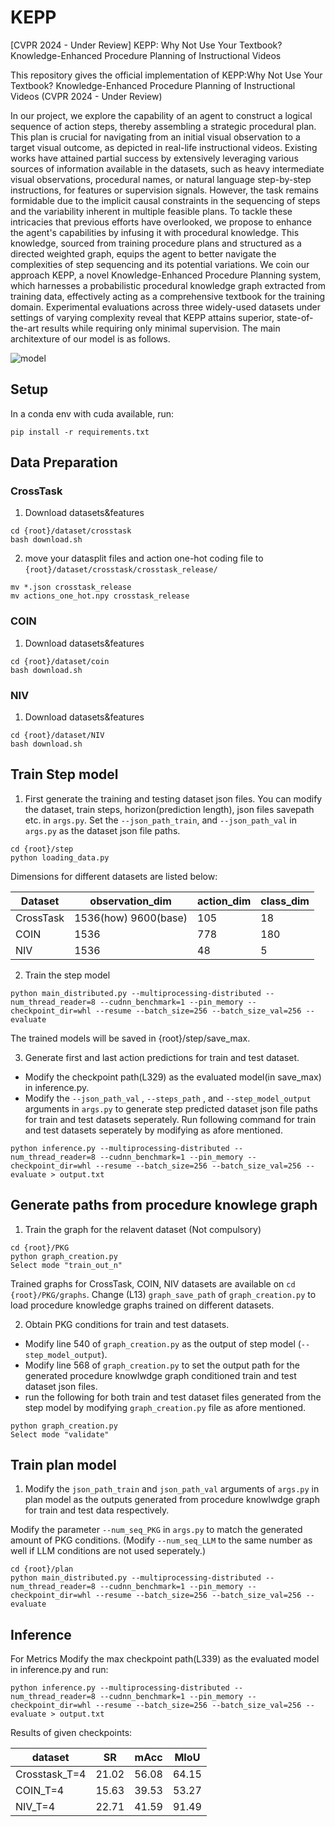 # KEPP
[CVPR 2024 - Under Review] KEPP: Why Not Use Your Textbook? Knowledge-Enhanced Procedure Planning of Instructional Videos

This repository gives the official implementation of KEPP:Why Not Use Your Textbook? Knowledge-Enhanced Procedure Planning of Instructional Videos (CVPR 2024 - Under Review)

In our project, we explore the capability of an agent to construct a logical sequence of action steps, thereby assembling a strategic procedural plan. This plan is crucial for navigating from an initial visual observation to a target visual outcome, as depicted in real-life instructional videos. Existing works have attained partial success by extensively leveraging various sources of information available in the datasets, such as heavy intermediate visual observations, procedural names, or natural language step-by-step instructions, for features or supervision signals. However, the task remains formidable due to the implicit causal constraints in the sequencing of steps and the variability inherent in multiple feasible plans. To tackle these intricacies that previous efforts have overlooked, we propose to enhance the agent's capabilities by infusing it with procedural knowledge. This knowledge, sourced from training procedure plans and structured as a directed weighted graph, equips the agent to better navigate the complexities of step sequencing and its potential variations. We coin our approach KEPP, a novel Knowledge-Enhanced Procedure Planning system, which harnesses a probabilistic procedural knowledge graph extracted from training data, effectively acting as a comprehensive textbook for the training domain. Experimental evaluations across three widely-used datasets under settings of varying complexity reveal that KEPP attains superior, state-of-the-art results while requiring only minimal supervision. The main architexture of our model is as follows.

![model](https://github.com/Ravindu-Yasas-Nagasinghe/KEPP/assets/56619402/6d50502b-1911-482f-8173-66171cf01d20)

## Setup
In a conda env with cuda available, run:
```shell
pip install -r requirements.txt
```
## Data Preparation
### CrossTask
1. Download datasets&features
```shell
cd {root}/dataset/crosstask
bash download.sh
```
2. move your datasplit files and action one-hot coding file to `{root}/dataset/crosstask/crosstask_release/`
```shell
mv *.json crosstask_release
mv actions_one_hot.npy crosstask_release
```
### COIN
1. Download datasets&features
```shell
cd {root}/dataset/coin
bash download.sh
```
### NIV
1. Download datasets&features
```shell
cd {root}/dataset/NIV
bash download.sh
```
## Train Step model
1. First generate the training and testing dataset json files. You can modify the dataset, train steps, horizon(prediction length), json files savepath etc. in `args.py`. Set the `--json_path_train`, and `--json_path_val` in `args.py` as the dataset json file paths.
```shell
cd {root}/step
python loading_data.py 
```
Dimensions for different datasets are listed below:

| Dataset	| observation_dim |	action_dim	| class_dim |
|----| ----| ----| ----| 
| CrossTask	| 1536(how) 9600(base) | 105	| 18 | 
| COIN 	| 1536	| 778	| 180 | 
| NIV	| 1536	| 48	| 5 | 

2. Train the step model
```shell
python main_distributed.py --multiprocessing-distributed --num_thread_reader=8 --cudnn_benchmark=1 --pin_memory --checkpoint_dir=whl --resume --batch_size=256 --batch_size_val=256 --evaluate
```
The trained models will be saved in {root}/step/save_max.

3. Generate first and last action predictions for train and test dataset.
* Modify the checkpoint path(L329) as the evaluated model(in save_max) in inference.py.
* Modify the `--json_path_val` , `--steps_path` ,  and `--step_model_output` arguments in `args.py` to generate step predicted dataset json file paths for train and test datasets seperately. Run following command for train and test datasets seperately by modifying as afore mentioned.

```shell
python inference.py --multiprocessing-distributed --num_thread_reader=8 --cudnn_benchmark=1 --pin_memory --checkpoint_dir=whl --resume --batch_size=256 --batch_size_val=256 --evaluate > output.txt
```
## Generate paths from procedure knowlege graph
1. Train the graph for the relavent dataset (Not compulsory)
```shell
cd {root}/PKG
python graph_creation.py
Select mode "train_out_n" 
```
Trained graphs for CrossTask, COIN, NIV datasets are available on `cd {root}/PKG/graphs`. Change (L13) `graph_save_path` of `graph_creation.py` to load procedure knowledge graphs trained on different datasets.

2. Obtain PKG conditions for train and test datasets.
* Modify line 540 of `graph_creation.py` as the output of step model (`--step_model_output`).
* Modify line 568 of `graph_creation.py` to set the output path for the generated procedure knowlwdge graph conditioned train and test dataset json files. 
* run the following for both train and test dataset files generated from the step model by modifying `graph_creation.py` file as afore mentioned.
```shell
python graph_creation.py
Select mode "validate"
```
## Train plan model
1. Modify the `json_path_train` and `json_path_val` arguments of `args.py` in plan model as the outputs generated from procedure knowlwdge graph for train and test data respectively.

Modify the parameter `--num_seq_PKG` in `args.py` to match the generated amount of PKG conditions. (Modify `--num_seq_LLM` to the same number as well if LLM conditions are not used seperately.)
```shell
cd {root}/plan
python main_distributed.py --multiprocessing-distributed --num_thread_reader=8 --cudnn_benchmark=1 --pin_memory --checkpoint_dir=whl --resume --batch_size=256 --batch_size_val=256 --evaluate
```
## Inference

For Metrics
​Modify the max checkpoint path(L339) as the evaluated model in inference.py and run:
```shell
python inference.py --multiprocessing-distributed --num_thread_reader=8 --cudnn_benchmark=1 --pin_memory --checkpoint_dir=whl --resume --batch_size=256 --batch_size_val=256 --evaluate > output.txt
```
Results of given checkpoints:

| dataset | SR | mAcc |	MIoU |
| ---- | -- | -- | -- |
| Crosstask_T=4 |	21.02	| 56.08	| 64.15 |
| COIN_T=4 | 15.63 | 39.53 |	53.27 |
| NIV_T=4 |	22.71 |	41.59 |	91.49 |
